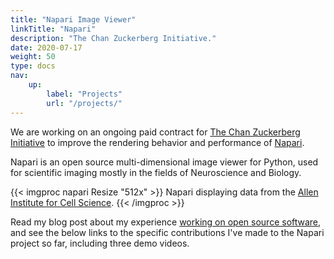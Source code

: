 ```yaml
---
title: "Napari Image Viewer"
linkTitle: "Napari"
description: "The Chan Zuckerberg Initiative."
date: 2020-07-17
weight: 50
type: docs
nav:
    up:
        label: "Projects"
        url: "/projects/"
---
```


We are working on an ongoing paid contract for [The Chan Zuckerberg
Initiative](https://chanzuckerberg.com/) to improve the rendering behavior
and performance of [Napari](https://napari.org/).

Napari is an open source multi-dimensional image viewer for Python, used
for scientific imaging mostly in the fields of Neuroscience and Biology.

{{< imgproc napari Resize "512x" >}}
Napari displaying data from the <a href="https://alleninstitute.org/what-we-do/cell-science/">Allen Institute for Cell Science</a>.
{{< /imgproc >}}

Read my blog post about my experience [working on open source
software](/blog/2020/08/02/open-source/), and see the below links to the
specific contributions I've made to the Napari project so far, including
three demo videos.




